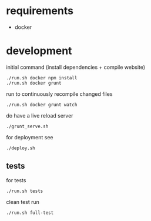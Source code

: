 # requirements

- docker

# development

initial command (install dependencies + compile website)
```
./run.sh docker npm install
./run.sh docker grunt
```

run to continuously recompile changed files

```
./run.sh docker grunt watch
```

do have a live reload server

```
./grunt_serve.sh
```

for deployment see

```
./deploy.sh
```


## tests

for tests
```
./run.sh tests
```

clean test run
```
./run.sh full-test
```